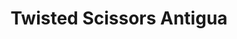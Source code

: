 ---
title: "Twisted Scissors Antigua"
url: /antigua-guatemala/twisted-scissors-antigua/
shop: Friseur
---
